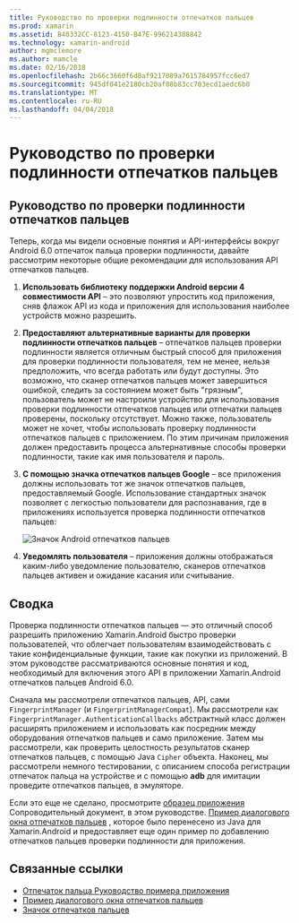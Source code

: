 ```yaml
---
title: Руководство по проверки подлинности отпечатков пальцев
ms.prod: xamarin
ms.assetid: B40332CC-8123-4150-B47E-996214388842
ms.technology: xamarin-android
author: mgmclemore
ms.author: mamcle
ms.date: 02/16/2018
ms.openlocfilehash: 2b66c3660f6d8af9217089a7615784957fcc6ed7
ms.sourcegitcommit: 945df041e2180cb20af08b83cc703ecd1aedc6b0
ms.translationtype: MT
ms.contentlocale: ru-RU
ms.lasthandoff: 04/04/2018
---
```

# <a name="fingerprint-authentication-guidance"></a>Руководство по проверки подлинности отпечатков пальцев

## <a name="fingerprint-authentication-guidance"></a>Руководство по проверки подлинности отпечатков пальцев

Теперь, когда мы видели основные понятия и API-интерфейсы вокруг Android 6.0 отпечаток пальца проверки подлинности, давайте рассмотрим некоторые общие рекомендации для использования API отпечатков пальцев.

1. **Использовать библиотеку поддержки Android версии 4 совместимости API** &ndash; это позволяют упростить код приложения, сняв флажок API из кода и приложения для использования наиболее устройств можно разрешить.
2. **Предоставляют альтернативные варианты для проверки подлинности отпечатков пальцев** &ndash; отпечатков пальцев проверки подлинности является отличным быстрый способ для приложения для проверки подлинности пользователя, тем не менее, нельзя предположить, что всегда работать или будут доступны. Это возможно, что сканер отпечатков пальцев может завершиться ошибкой, следить за состоянием может быть "грязным", пользователь может не настроили устройство для использования проверки подлинности отпечатков пальцев или отпечатки пальцев проверены, поскольку отсутствует. Можно также, пользователь может не хочет, чтобы использовать проверку подлинности отпечатков пальцев с приложением. По этим причинам приложения должен предоставить процесса альтернативные способы проверки подлинности, такие как имя пользователя и пароль.
3. **С помощью значка отпечатков пальцев Google** &ndash; все приложения должны использовать тот же значок отпечатков пальцев, предоставляемый Google. Использование стандартных значок позволяет с легкостью пользователи для распознавания, где в приложениях используется проверка подлинности отпечатков пальцев: 
    
    ![Значок Android отпечатков пальцев](summary-images/ic-fp-40px.png)
    
4. **Уведомлять пользователя** &ndash; приложения должны отображаться каким-либо уведомление пользователю, сканеров отпечатков пальцев активен и ожидание касания или считывание. 

## <a name="summary"></a>Сводка

Проверка подлинности отпечатков пальцев — это отличный способ разрешить приложению Xamarin.Android быстро проверки пользователей, что облегчает пользователям взаимодействовать с такие конфиденциальные функции, такие как покупки из приложений. В этом руководстве рассматриваются основные понятия и код, необходимый для включения этого API в приложении Xamarin.Android отпечатков пальцев Android 6.0.

Сначала мы рассмотрели отпечатков пальцев, API, сами `FingerprintManager` (и `FingerprintManagerCompat`). Мы рассмотрели как `FingerprintManager.AuthenticationCallbacks` абстрактный класс должен расширять приложением и использовать как посредник между оборудования отпечатков пальцев и само приложение. Затем мы рассмотрели, как проверить целостность результатов сканер отпечатков пальцев, с помощью Java `Cipher` объекта. Наконец, мы рассмотрели немного тестировании, с описанием способа регистрации отпечаток пальца на устройстве и с помощью **adb** для имитации проведите отпечатков пальцев, в эмуляторе. 

Если это еще не сделано, просмотрите [образец приложения](https://github.com/xamarin/monodroid-samples/tree/master/FingerprintGuide) Сопроводительный документ, в этом руководстве. [Пример диалогового окна отпечатков пальцев](https://developer.xamarin.com/samples/monodroid/android-m/FingerprintDialog/) , которое было перенесено из Java для Xamarin.Android и предоставляет еще один пример по добавлению отпечатков пальцев проверки подлинности для приложения.



## <a name="related-links"></a>Связанные ссылки

- [Отпечаток пальца Руководство примера приложения](https://github.com/xamarin/monodroid-samples/tree/master/FingerprintGuide)
- [Пример диалогового окна отпечатков пальцев](https://developer.xamarin.com/samples/monodroid/android-m/FingerprintDialog/)
- [Значок отпечатков пальцев](https://developer.android.comhttps://developer.xamarin.com/samples/FingerprintDialog/res/drawable-hdpi/ic_fp_40px.html)

